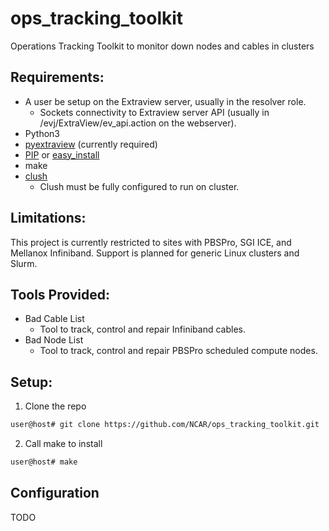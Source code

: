 # ops_tracking_toolkit
Operations Tracking Toolkit to monitor down nodes and cables in clusters

## Requirements:
* A user be setup on the Extraview server, usually in the resolver role.
  * Sockets connectivity to Extraview server API (usually in /evj/ExtraView/ev_api.action on the webserver).
* Python3
* [pyextraview](https://github.com/NCAR/pyextraview) (currently required)
* [PIP](https://pypi.python.org/pypi/pip) or [easy_install](https://pypi.python.org/pypi/setuptools)
* make
* [clush](https://github.com/cea-hpc/clustershell)
  * Clush must be fully configured to run on cluster.

## Limitations:
This project is currently restricted to sites with PBSPro, SGI ICE, and Mellanox Infiniband. Support is planned for generic Linux clusters and Slurm.

## Tools Provided:
* Bad Cable List
  * Tool to track, control and repair Infiniband cables.
* Bad Node List
  * Tool to track, control and repair PBSPro scheduled compute nodes.
  
## Setup:
1. Clone the repo
  ```bash
  user@host# git clone https://github.com/NCAR/ops_tracking_toolkit.git
  ```
2. Call make to install 
  ```bash
  user@host# make
  ```

## Configuration

TODO
